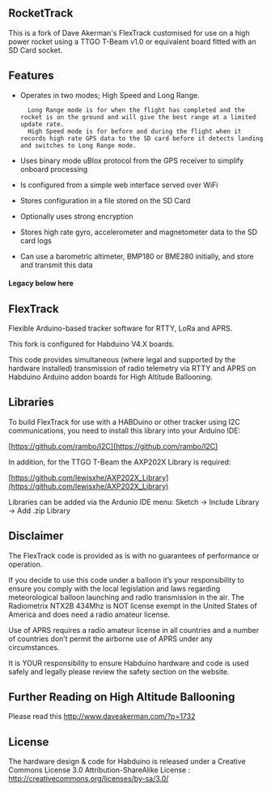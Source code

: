 ## RocketTrack

This is a fork of Dave Akerman's FlexTrack customised for use on a high power rocket using a TTGO T-Beam v1.0 or equivalent board fitted with an SD Card socket.

## Features 

- Operates in two modes; High Speed and Long Range.  

		Long Range mode is for when the flight has completed and the rocket is on the ground and will give the best range at a limited update rate.  
		High Speed mode is for before and during the flight when it records high rate GPS data to the SD card before it detects landing and switches to Long Range mode.

- Uses binary mode uBlox protocol from the GPS receiver to simplify onboard processing

- Is configured from a simple web interface served over WiFi

- Stores configuration in a file stored on the SD Card

- Optionally uses strong encryption

- Stores high rate gyro, accelerometer and magnetometer data to the SD card logs

- Can use a barometric altimeter, BMP180 or BME280 initially, and store and transmit this data




























#### Legacy below here



## FlexTrack 

Flexible Arduino-based tracker software for RTTY, LoRa and APRS.

This fork is configured for Habduino V4.X boards. 

This code provides simultaneous (where legal and supported by the hardware installed) transmission of radio telemetry via RTTY and APRS on Habduino Arduino addon boards for High Altitude Ballooning.

## Libraries

To build FlexTrack for use with a HABDuino or other tracker using I2C communications, you need to install this library into your Arduino IDE:

[https://github.com/rambo/I2C](https://github.com/rambo/I2C) 

In addition, for the TTGO T-Beam the AXP202X Library is required:

[https://github.com/lewisxhe/AXP202X_Library](https://github.com/lewisxhe/AXP202X_Library)

Libraries can be added via the Ardunio IDE menu:  Sketch -> Include Library -> Add .zip Library

## Disclaimer

The FlexTrack code is provided as is with no guarantees of performance or operation. 

If you decide to use this code under a balloon it’s your responsibility to ensure you comply with the local legislation and laws regarding meteorological balloon launching and radio transmission in the air. 
The Radiometrix NTX2B 434Mhz is NOT license exempt in the United States of America and does need a radio amateur license.

Use of APRS requires a radio amateur license in all countries and a number of countries don’t permit the airborne use of APRS under any circumstances. 

It is YOUR responsibility to ensure Habduino hardware and code is used safely and legally please review the safety section on the website. 

## Further Reading on High Altitude Ballooning

Please read this http://www.daveakerman.com/?p=1732

## License

The hardware design & code for Habduino is released under a Creative Commons License 3.0 Attribution-ShareAlike License : http://creativecommons.org/licenses/by-sa/3.0/
